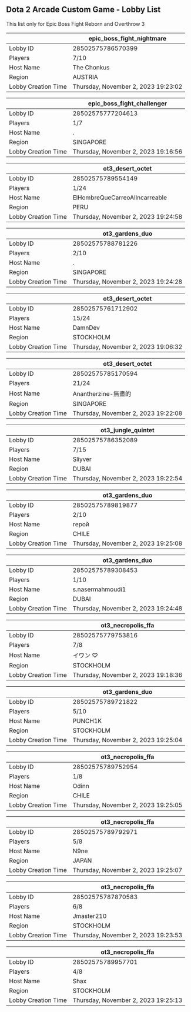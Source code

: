 ## Dota 2 Arcade Custom Game - Lobby List

This list only for Epic Boss Fight Reborn and Overthrow 3

|  | epic_boss_fight_nightmare |
| ------ | ------ |
| Lobby ID | 28502575786570399 |
| Players | 7/10 |
| Host Name | The Chonkus |
| Region | AUSTRIA |
| Lobby Creation Time | Thursday, November 2, 2023 19:23:02 |


|  | epic_boss_fight_challenger |
| ------ | ------ |
| Lobby ID | 28502575777204613 |
| Players | 1/7 |
| Host Name | . |
| Region | SINGAPORE |
| Lobby Creation Time | Thursday, November 2, 2023 19:16:56 |


|  | ot3_desert_octet |
| ------ | ------ |
| Lobby ID | 28502575789554149 |
| Players | 1/24 |
| Host Name | ElHombreQueCarreoAlIncarreable |
| Region | PERU |
| Lobby Creation Time | Thursday, November 2, 2023 19:24:58 |


|  | ot3_gardens_duo |
| ------ | ------ |
| Lobby ID | 28502575788781226 |
| Players | 2/10 |
| Host Name | . |
| Region | SINGAPORE |
| Lobby Creation Time | Thursday, November 2, 2023 19:24:28 |


|  | ot3_desert_octet |
| ------ | ------ |
| Lobby ID | 28502575761712902 |
| Players | 15/24 |
| Host Name | DamnDev |
| Region | STOCKHOLM |
| Lobby Creation Time | Thursday, November 2, 2023 19:06:32 |


|  | ot3_desert_octet |
| ------ | ------ |
| Lobby ID | 28502575785170594 |
| Players | 21/24 |
| Host Name | Anantherzine-無盡的 |
| Region | SINGAPORE |
| Lobby Creation Time | Thursday, November 2, 2023 19:22:08 |


|  | ot3_jungle_quintet |
| ------ | ------ |
| Lobby ID | 28502575786352089 |
| Players | 7/15 |
| Host Name | Sliyver |
| Region | DUBAI |
| Lobby Creation Time | Thursday, November 2, 2023 19:22:54 |


|  | ot3_gardens_duo |
| ------ | ------ |
| Lobby ID | 28502575789819877 |
| Players | 2/10 |
| Host Name | герой |
| Region | CHILE |
| Lobby Creation Time | Thursday, November 2, 2023 19:25:08 |


|  | ot3_gardens_duo |
| ------ | ------ |
| Lobby ID | 28502575789308453 |
| Players | 1/10 |
| Host Name | s.nasermahmoudi1 |
| Region | DUBAI |
| Lobby Creation Time | Thursday, November 2, 2023 19:24:48 |


|  | ot3_necropolis_ffa |
| ------ | ------ |
| Lobby ID | 28502575779753816 |
| Players | 7/8 |
| Host Name | イワン ♡ |
| Region | STOCKHOLM |
| Lobby Creation Time | Thursday, November 2, 2023 19:18:36 |


|  | ot3_gardens_duo |
| ------ | ------ |
| Lobby ID | 28502575789721822 |
| Players | 5/10 |
| Host Name | PUNCH1K |
| Region | STOCKHOLM |
| Lobby Creation Time | Thursday, November 2, 2023 19:25:04 |


|  | ot3_necropolis_ffa |
| ------ | ------ |
| Lobby ID | 28502575789752954 |
| Players | 1/8 |
| Host Name | Odinn |
| Region | CHILE |
| Lobby Creation Time | Thursday, November 2, 2023 19:25:05 |


|  | ot3_necropolis_ffa |
| ------ | ------ |
| Lobby ID | 28502575789792971 |
| Players | 5/8 |
| Host Name | N9ne |
| Region | JAPAN |
| Lobby Creation Time | Thursday, November 2, 2023 19:25:07 |


|  | ot3_necropolis_ffa |
| ------ | ------ |
| Lobby ID | 28502575787870583 |
| Players | 6/8 |
| Host Name | Jmaster210 |
| Region | STOCKHOLM |
| Lobby Creation Time | Thursday, November 2, 2023 19:23:53 |


|  | ot3_necropolis_ffa |
| ------ | ------ |
| Lobby ID | 28502575789957701 |
| Players | 4/8 |
| Host Name | Shax |
| Region | STOCKHOLM |
| Lobby Creation Time | Thursday, November 2, 2023 19:25:13 |


